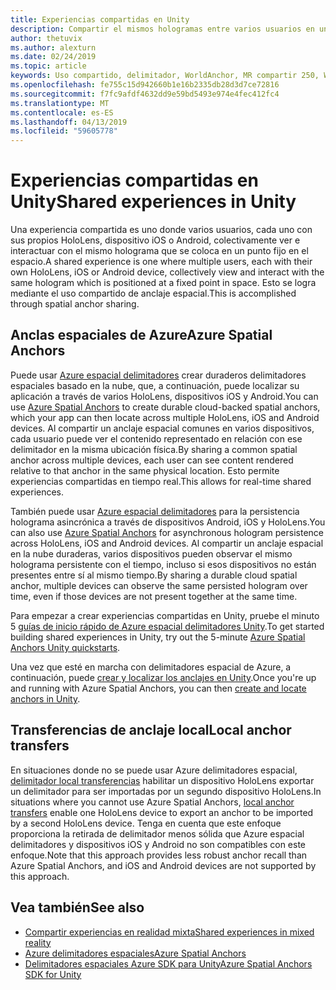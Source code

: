 ```yaml
---
title: Experiencias compartidas en Unity
description: Compartir el mismos hologramas entre varios usuarios en una aplicación de Unity.
author: thetuvix
ms.author: alexturn
ms.date: 02/24/2019
ms.topic: article
keywords: Uso compartido, delimitador, WorldAnchor, MR compartir 250, WorldAnchorTransferBatch, SpatialPerception, Azure, Azure delimitadores espaciales, ASA
ms.openlocfilehash: fe755c15d942660b1e16b2335db28d3d7ce72816
ms.sourcegitcommit: f7fc9afdf4632dd9e59bd5493e974e4fec412fc4
ms.translationtype: MT
ms.contentlocale: es-ES
ms.lasthandoff: 04/13/2019
ms.locfileid: "59605778"
---
```

# <a name="shared-experiences-in-unity"></a><span data-ttu-id="27e2b-104">Experiencias compartidas en Unity</span><span class="sxs-lookup"><span data-stu-id="27e2b-104">Shared experiences in Unity</span></span>

<span data-ttu-id="27e2b-105">Una experiencia compartida es uno donde varios usuarios, cada uno con sus propios HoloLens, dispositivo iOS o Android, colectivamente ver e interactuar con el mismo holograma que se coloca en un punto fijo en el espacio.</span><span class="sxs-lookup"><span data-stu-id="27e2b-105">A shared experience is one where multiple users, each with their own HoloLens, iOS or Android device, collectively view and interact with the same hologram which is positioned at a fixed point in space.</span></span> <span data-ttu-id="27e2b-106">Esto se logra mediante el uso compartido de anclaje espacial.</span><span class="sxs-lookup"><span data-stu-id="27e2b-106">This is accomplished through spatial anchor sharing.</span></span>

## <a name="azure-spatial-anchors"></a><span data-ttu-id="27e2b-107">Anclas espaciales de Azure</span><span class="sxs-lookup"><span data-stu-id="27e2b-107">Azure Spatial Anchors</span></span>

<span data-ttu-id="27e2b-108">Puede usar <a href="https://docs.microsoft.com/azure/spatial-anchors/overview" target="_blank">Azure espacial delimitadores</a> crear duraderos delimitadores espaciales basado en la nube, que, a continuación, puede localizar su aplicación a través de varios HoloLens, dispositivos iOS y Android.</span><span class="sxs-lookup"><span data-stu-id="27e2b-108">You can use <a href="https://docs.microsoft.com/azure/spatial-anchors/overview" target="_blank">Azure Spatial Anchors</a> to create durable cloud-backed spatial anchors, which your app can then locate across multiple HoloLens, iOS and Android devices.</span></span>  <span data-ttu-id="27e2b-109">Al compartir un anclaje espacial comunes en varios dispositivos, cada usuario puede ver el contenido representado en relación con ese delimitador en la misma ubicación física.</span><span class="sxs-lookup"><span data-stu-id="27e2b-109">By sharing a common spatial anchor across multiple devices, each user can see content rendered relative to that anchor in the same physical location.</span></span>  <span data-ttu-id="27e2b-110">Esto permite experiencias compartidas en tiempo real.</span><span class="sxs-lookup"><span data-stu-id="27e2b-110">This allows for real-time shared experiences.</span></span>

<span data-ttu-id="27e2b-111">También puede usar <a href="https://docs.microsoft.com/azure/spatial-anchors/overview" target="_blank">Azure espacial delimitadores</a> para la persistencia holograma asincrónica a través de dispositivos Android, iOS y HoloLens.</span><span class="sxs-lookup"><span data-stu-id="27e2b-111">You can also use <a href="https://docs.microsoft.com/azure/spatial-anchors/overview" target="_blank">Azure Spatial Anchors</a> for asynchronous hologram persistence across HoloLens, iOS and Android devices.</span></span>  <span data-ttu-id="27e2b-112">Al compartir un anclaje espacial en la nube duraderas, varios dispositivos pueden observar el mismo holograma persistente con el tiempo, incluso si esos dispositivos no están presentes entre sí al mismo tiempo.</span><span class="sxs-lookup"><span data-stu-id="27e2b-112">By sharing a durable cloud spatial anchor, multiple devices can observe the same persisted hologram over time, even if those devices are not present together at the same time.</span></span>

<span data-ttu-id="27e2b-113">Para empezar a crear experiencias compartidas en Unity, pruebe el minuto 5 <a href="https://docs.microsoft.com/azure/spatial-anchors/unity-overview" target="_blank">guías de inicio rápido de Azure espacial delimitadores Unity</a>.</span><span class="sxs-lookup"><span data-stu-id="27e2b-113">To get started building shared experiences in Unity, try out the 5-minute <a href="https://docs.microsoft.com/azure/spatial-anchors/unity-overview" target="_blank">Azure Spatial Anchors Unity quickstarts</a>.</span></span>

<span data-ttu-id="27e2b-114">Una vez que esté en marcha con delimitadores espacial de Azure, a continuación, puede <a href="https://docs.microsoft.com/azure/spatial-anchors/concepts/create-locate-anchors-unity" target="_blank">crear y localizar los anclajes en Unity</a>.</span><span class="sxs-lookup"><span data-stu-id="27e2b-114">Once you're up and running with Azure Spatial Anchors, you can then <a href="https://docs.microsoft.com/azure/spatial-anchors/concepts/create-locate-anchors-unity" target="_blank">create and locate anchors in Unity</a>.</span></span>

## <a name="local-anchor-transfers"></a><span data-ttu-id="27e2b-115">Transferencias de anclaje local</span><span class="sxs-lookup"><span data-stu-id="27e2b-115">Local anchor transfers</span></span>

<span data-ttu-id="27e2b-116">En situaciones donde no se puede usar Azure delimitadores espacial, [delimitador local transferencias](local-anchor-transfers-in-unity.md) habilitar un dispositivo HoloLens exportar un delimitador para ser importadas por un segundo dispositivo HoloLens.</span><span class="sxs-lookup"><span data-stu-id="27e2b-116">In situations where you cannot use Azure Spatial Anchors, [local anchor transfers](local-anchor-transfers-in-unity.md) enable one HoloLens device to export an anchor to be imported by a second HoloLens device.</span></span>  <span data-ttu-id="27e2b-117">Tenga en cuenta que este enfoque proporciona la retirada de delimitador menos sólida que Azure espacial delimitadores y dispositivos iOS y Android no son compatibles con este enfoque.</span><span class="sxs-lookup"><span data-stu-id="27e2b-117">Note that this approach provides less robust anchor recall than Azure Spatial Anchors, and iOS and Android devices are not supported by this approach.</span></span>

## <a name="see-also"></a><span data-ttu-id="27e2b-118">Vea también</span><span class="sxs-lookup"><span data-stu-id="27e2b-118">See also</span></span>
* [<span data-ttu-id="27e2b-119">Compartir experiencias en realidad mixta</span><span class="sxs-lookup"><span data-stu-id="27e2b-119">Shared experiences in mixed reality</span></span>](shared-experiences-in-mixed-reality.md)
* <span data-ttu-id="27e2b-120"><a href="https://docs.microsoft.com/azure/spatial-anchors" target="_blank">Azure delimitadores espaciales</a></span><span class="sxs-lookup"><span data-stu-id="27e2b-120"><a href="https://docs.microsoft.com/azure/spatial-anchors" target="_blank">Azure Spatial Anchors</a></span></span>
* <span data-ttu-id="27e2b-121"><a href="https://docs.microsoft.com/dotnet/api/Microsoft.Azure.SpatialAnchors" target="_blank">Delimitadores espaciales Azure SDK para Unity</a></span><span class="sxs-lookup"><span data-stu-id="27e2b-121"><a href="https://docs.microsoft.com/dotnet/api/Microsoft.Azure.SpatialAnchors" target="_blank">Azure Spatial Anchors SDK for Unity</a></span></span>